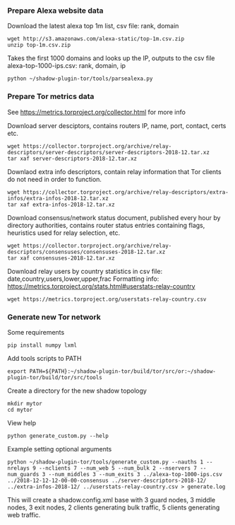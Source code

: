 ### Prepare Alexa website data

Download the latest alexa top 1m list, csv file: rank, domain
```
wget http://s3.amazonaws.com/alexa-static/top-1m.csv.zip
unzip top-1m.csv.zip
```

Takes the first 1000 domains and looks up the IP, outputs to the csv file alexa-top-1000-ips.csv: rank, domain, ip
```
python ~/shadow-plugin-tor/tools/parsealexa.py
```


### Prepare Tor metrics data
See https://metrics.torproject.org/collector.html for more info

Download server desciptors, contains routers IP, name, port, contact, certs etc.
```
wget https://collector.torproject.org/archive/relay-descriptors/server-descriptors/server-descriptors-2018-12.tar.xz
tar xaf server-descriptors-2018-12.tar.xz
```

Downlaod extra info descriptors, contain relay information that Tor clients do not need in order to function.
```
wget https://collector.torproject.org/archive/relay-descriptors/extra-infos/extra-infos-2018-12.tar.xz
tar xaf extra-infos-2018-12.tar.xz
```

Download consensus/network status document, published every hour by directory authorities, contains router status entries containing flags, heuristics used for relay selection, etc.
```
wget https://collector.torproject.org/archive/relay-descriptors/consensuses/consensuses-2018-12.tar.xz
tar xaf consensuses-2018-12.tar.xz
```

Download relay users by country statistics in csv file: date,country,users,lower,upper,frac
Formatting info: https://metrics.torproject.org/stats.html#userstats-relay-country
```
wget https://metrics.torproject.org/userstats-relay-country.csv
```


### Generate new Tor network

Some requirements
```
pip install numpy lxml
```

Add tools scripts to PATH
```
export PATH=${PATH}:~/shadow-plugin-tor/build/tor/src/or:~/shadow-plugin-tor/build/tor/src/tools
```

Create a directory for the new shadow topology
```
mkdir mytor
cd mytor
```

View help
```
python generate_custom.py --help
```

Example setting optional arguments
```
python ~/shadow-plugin-tor/tools/generate_custom.py --nauths 1 --nrelays 9 --nclients 7 --num_web 5 --num_bulk 2 --nservers 7 --num_guards 3 --num_middles 3 --num_exits 3 ../alexa-top-1000-ips.csv ../2018-12-12-12-00-00-consensus ../server-descriptors-2018-12/ ../extra-infos-2018-12/ ../userstats-relay-country.csv > generate.log
```
This will create a shadow.config.xml base with 3 guard nodes, 3 middle nodes, 3 exit nodes, 2 clients generating bulk traffic, 5 clients generating web traffic. 
